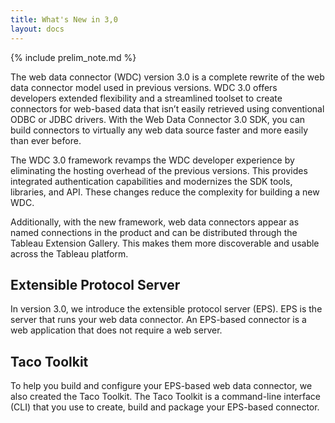 ```yaml
---
title: What's New in 3,0
layout: docs
---
```

{% include prelim_note.md %}

The web data connector (WDC) version 3.0 is a complete rewrite of the web data connector model used in previous versions. WDC 3.0 offers developers extended flexibility and a streamlined toolset to create connectors for web-based data that isn’t easily retrieved using conventional ODBC or JDBC drivers. With the Web Data Connector 3.0 SDK, you can build connectors to virtually any web data source faster and more easily than ever before.

The WDC 3.0 framework revamps the WDC developer experience by eliminating the hosting overhead of the previous versions. This provides integrated authentication capabilities and modernizes the SDK tools, libraries, and API. These changes reduce the complexity for building a new WDC.

Additionally, with the new framework, web data connectors appear as named connections in the product and can be distributed through the Tableau Extension Gallery. This makes them more discoverable and usable across the Tableau platform.

## Extensible Protocol Server

In version 3.0, we introduce the extensible protocol server (EPS). EPS is the server that runs your web data connector. An EPS-based connector is a web application that does not require a web server.

## Taco Toolkit

To help you build and configure your EPS-based web data connector, we also created the Taco Toolkit. The Taco Toolkit is a command-line interface (CLI) that you use to create, build and package your EPS-based connector.